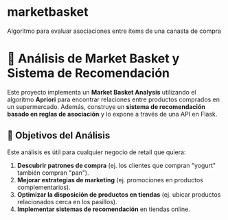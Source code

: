 # marketbasket
Algoritmo para evaluar asociaciones entre ítems de una canasta de compra 
# 📌 **Análisis de Market Basket y Sistema de Recomendación**

Este proyecto implementa un **Market Basket Analysis** utilizando el algoritmo **Apriori** para encontrar relaciones entre productos comprados en un supermercado. Además, construye un **sistema de recomendación basado en reglas de asociación** y lo expone a través de una API en Flask.

## 🎯 **Objetivos del Análisis**

Este análisis es útil para cualquier negocio de retail que quiera:
1. **Descubrir patrones de compra** (ej. los clientes que compran "yogurt" también compran "pan").
2. **Mejorar estrategias de marketing** (ej. promociones en productos complementarios).
3. **Optimizar la disposición de productos en tiendas** (ej. ubicar productos relacionados cerca en los pasillos).
4. **Implementar sistemas de recomendación** en tiendas online.
